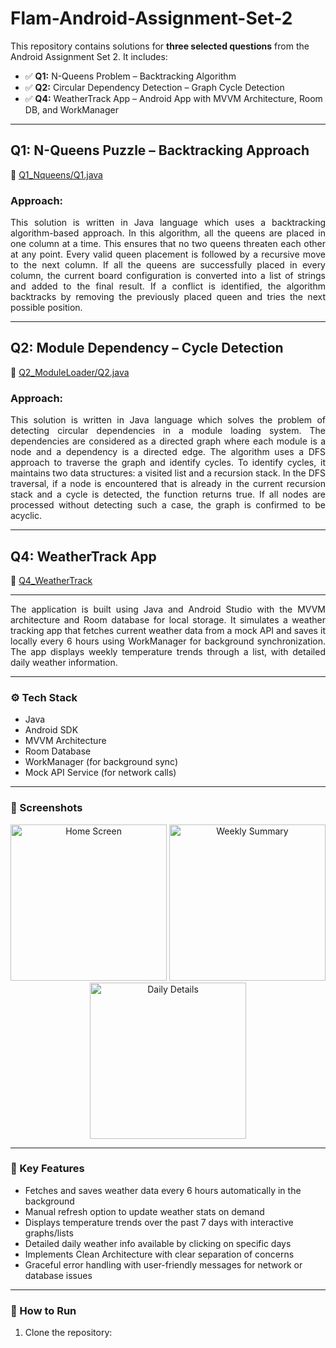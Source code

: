 # Flam-Android-Assignment-Set-2

This repository contains solutions for **three selected questions** from the Android Assignment Set 2. 
It includes:

- ✅ **Q1:** N-Queens Problem – Backtracking Algorithm  
- ✅ **Q2:** Circular Dependency Detection – Graph Cycle Detection  
- ✅ **Q4:** WeatherTrack App – Android App with MVVM Architecture, Room DB, and WorkManager

---

## Q1: N-Queens Puzzle – Backtracking Approach

📄 [Q1_Nqueens/Q1.java](./Q1_Nqueens/Q1.java)

### Approach:

<p align="justify">
This solution is written in Java language which uses a backtracking algorithm-based approach. In this algorithm, all the queens are placed in one column at a time. This ensures that no two queens threaten each other at any point. Every valid queen placement is followed by a recursive move to the next column. If all the queens are successfully placed in every column, the current board configuration is converted into a list of strings and added to the final result. If a conflict is identified, the algorithm backtracks by removing the previously placed queen and tries the next possible position.
</p>

---

## Q2: Module Dependency – Cycle Detection

📄 [Q2_ModuleLoader/Q2.java](./Q2_ModuleLoader/Q2.java)

### Approach:

<p align="justify">
This solution is written in Java language which solves the problem of detecting circular dependencies in a module loading system. The dependencies are considered as a directed graph where each module is a node and a dependency is a directed edge. The algorithm uses a DFS approach to traverse the graph and identify cycles. To identify cycles, it maintains two data structures: a visited list and a recursion stack. In the DFS traversal, if a node is encountered that is already in the current recursion stack and a cycle is detected, the function returns true. If all nodes are processed without detecting such a case, the graph is confirmed to be acyclic.
</p>

---

## Q4: WeatherTrack App

📄 [Q4_WeatherTrack](./Q4_WeatherTrack/)

---

<p align="justify">
The application is built using Java and Android Studio with the MVVM architecture and Room database for local storage. It simulates a weather tracking app that fetches current weather data from a mock API and saves it locally every 6 hours using WorkManager for background synchronization. The app displays weekly temperature trends through a list, with detailed daily weather information. 
</p>

---

### ⚙️ Tech Stack

- Java
- Android SDK
- MVVM Architecture
- Room Database
- WorkManager (for background sync)
- Mock API Service (for network calls)

---

### 📱 Screenshots

<!-- Add your app screenshots here -->
<p align="center">
  <img src="![WhatsApp Image 2025-06-02 at 16 37 45_b73c244e](https://github.com/user-attachments/assets/1ed3587c-1e41-4abb-a4f8-2df27309798b)
g" alt="Home Screen" width="250" />
  <img src="./screenshots/weekly_summary.png" alt="Weekly Summary" width="250" />
  <img src="./screenshots/daily_details.png" alt="Daily Details" width="250" />
</p>

---

### 🌟 Key Features

- Fetches and saves weather data every 6 hours automatically in the background
- Manual refresh option to update weather stats on demand
- Displays temperature trends over the past 7 days with interactive graphs/lists
- Detailed daily weather info available by clicking on specific days
- Implements Clean Architecture with clear separation of concerns
- Graceful error handling with user-friendly messages for network or database issues

---

### 🚀 How to Run

1. Clone the repository:

